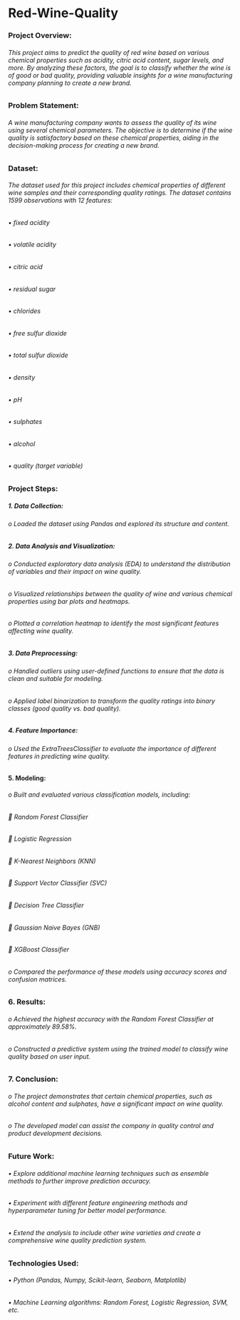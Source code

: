 # Red-Wine-Quality
### Project Overview: 
###### This project aims to predict the quality of red wine based on various chemical properties such as acidity, citric acid content, sugar levels, and more. By analyzing these factors, the goal is to classify whether the wine is of good or bad quality, providing valuable insights for a wine manufacturing company planning to create a new brand.

### Problem Statement: 
###### A wine manufacturing company wants to assess the quality of its wine using several chemical parameters. The objective is to determine if the wine quality is satisfactory based on these chemical properties, aiding in the decision-making process for creating a new brand.

### Dataset: 
###### The dataset used for this project includes chemical properties of different wine samples and their corresponding quality ratings. The dataset contains 1599 observations with 12 features:
###### •	fixed acidity
###### •	volatile acidity
###### •	citric acid
###### •	residual sugar
###### •	chlorides
###### •	free sulfur dioxide
###### •	total sulfur dioxide
###### •	density
###### •	pH
###### •	sulphates
###### •	alcohol
###### •	quality (target variable)


### Project Steps:
##### 1.	Data Collection:
###### o	Loaded the dataset using Pandas and explored its structure and content.
##### 2.	Data Analysis and Visualization:
###### o	Conducted exploratory data analysis (EDA) to understand the distribution of variables and their impact on wine quality.
###### o	Visualized relationships between the quality of wine and various chemical properties using bar plots and heatmaps.
###### o	Plotted a correlation heatmap to identify the most significant features affecting wine quality.
##### 3.	Data Preprocessing:
###### o	Handled outliers using user-defined functions to ensure that the data is clean and suitable for modeling.
###### o	Applied label binarization to transform the quality ratings into binary classes (good quality vs. bad quality).
##### 4.	Feature Importance:
###### o	Used the ExtraTreesClassifier to evaluate the importance of different features in predicting wine quality.

#### 5.	Modeling:
###### o	Built and evaluated various classification models, including:
###### 	Random Forest Classifier
###### 	Logistic Regression
###### 	K-Nearest Neighbors (KNN)
###### 	Support Vector Classifier (SVC)
###### 	Decision Tree Classifier
###### 	Gaussian Naive Bayes (GNB)
###### 	XGBoost Classifier
###### o	Compared the performance of these models using accuracy scores and confusion matrices.

### 6.	Results:
###### o	Achieved the highest accuracy with the Random Forest Classifier at approximately 89.58%.
###### o	Constructed a predictive system using the trained model to classify wine quality based on user input.

### 7.	Conclusion:
###### o	The project demonstrates that certain chemical properties, such as alcohol content and sulphates, have a significant impact on wine quality.
###### o	The developed model can assist the company in quality control and product development decisions.

### Future Work:
###### •	Explore additional machine learning techniques such as ensemble methods to further improve prediction accuracy.
###### •	Experiment with different feature engineering methods and hyperparameter tuning for better model performance.
###### •	Extend the analysis to include other wine varieties and create a comprehensive wine quality prediction system.

### Technologies Used:
###### •	Python (Pandas, Numpy, Scikit-learn, Seaborn, Matplotlib)
###### •	Machine Learning algorithms: Random Forest, Logistic Regression, SVM, etc.
